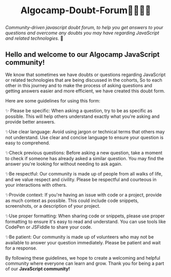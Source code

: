 # **<p align="center">Algocamp-Doubt-Forum👩‍💻🌱✨</p>**

_Community-driven javascript doubt forum, to help you get answers to your questions and overcome any doubts you may have regarding JavaScript and related technologies._ 🌱

## **Hello and welcome to our Algocamp JavaScript community!**

We know that sometimes we have doubts or questions regarding JavaScript or related technologies that are being discussed in the cohorts, So to each other in this journey and to make the process of asking questions and getting answers easier and more efficient, we have created this doubt form.

Here are some guidelines for using this form:

✨ Please be specific: When asking a question, try to be as specific as possible. This will help others understand exactly what you're asking and provide better answers.

✨Use clear language: Avoid using jargon or technical terms that others may not understand. Use clear and concise language to ensure your question is easy to comprehend.

✨Check previous questions: Before asking a new question, take a moment to check if someone has already asked a similar question. You may find the answer you're looking for without needing to ask again.

✨Be respectful: Our community is made up of people from all walks of life, and we value respect and civility. Please be respectful and courteous in your interactions with others.

✨Provide context: If you're having an issue with code or a project, provide as much context as possible. This could include code snippets, screenshots, or a description of your project.

✨Use proper formatting: When sharing code or snippets, please use proper formatting to ensure it's easy to read and understand. You can use tools like CodePen or JSFiddle to share your code.

✨Be patient: Our community is made up of volunteers who may not be available to answer your question immediately. Please be patient and wait for a response.

By following these guidelines, we hope to create a welcoming and helpful community where everyone can learn and grow. Thank you for being a part of our **JavaScript community!**
